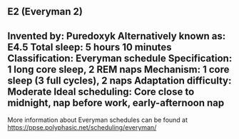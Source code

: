 E2 (Everyman 2)
-----------------------------------------------
**Invented by**: Puredoxyk
**Alternatively known as**: E4.5
**Total sleep**: 5 hours 10 minutes
**Classification**: Everyman schedule
**Specification**: 1 long core sleep, 2 REM naps
**Mechanism**: 1 core sleep (3 full cycles), 2 naps
**Adaptation difficulty**: Moderate
**Ideal scheduling**: Core close to midnight, nap before work, early-afternoon nap
-----------------------------------------------
More information about Everyman schedules can be found at <https://ppse.polyphasic.net/scheduling/everyman/>
